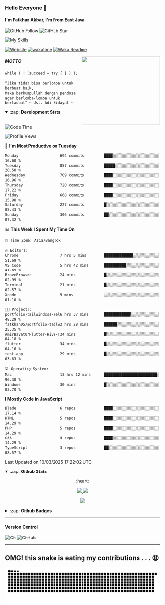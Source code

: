 ### Hello Everyone 👋

#### I'm Fatkhan Akbar, I'm From East Java

![GitHub Follow](https://img.shields.io/github/followers/fatkhan05.svg?style=social&label=Follow)
![GitHub Star](https://img.shields.io/github/stars/fatkhan05?affiliations=OWNER%2CCOLLABORATOR&style=social&label=Star)

[![My Skills](https://skillicons.dev/icons?i=php,tailwind,js,laravel,vscode,linux,html,nextjs,nginx)](https://skillicons.dev)

[![Website](https://img.shields.io/website?up_message=online&up_color=61DBFB&down_message=online&down_color=FF0000&url=https%3A%2F%2Fportfolio-fatkhan&logo=tailwindcss)](https://fatkhan05.github.io/portfolio-tailwindcss)
[![wakatime](https://wakatime.com/badge/user/bbcd646f-1daf-4865-a20e-46d4c803e6f8.svg)](https://wakatime.com/@bbcd646f-1daf-4865-a20e-46d4c803e6f8)
[![Waka Readme](https://github.com/eby8zevin/eby8zevin/actions/workflows/anmol098.yml/badge.svg)](https://github.com/eby8zevin/eby8zevin/actions/workflows/anmol098.yml)

<img src="https://github.com/eby8zevin/eby8zevin/blob/main/assets/Octocat.png" width="255" height="222" align='right'>

##### MOTTO

```
while ( ! (succeed = try { } ) );

“Jika tidak bisa berlomba untuk berbuat baik,
Maka berkumpullah dengan pendosa
agar berlomba-lomba untuk bertaubat” ~ Ust. Adi Hidayat ~
```

<details open>
  <summary> :zap: <b>Development Stats</b> </summary>  
<br/>
  
<!--START_SECTION:waka-->
![Code Time](http://img.shields.io/badge/Code%20Time-1%2C095%20hrs%2048%20mins-blue)

![Profile Views](http://img.shields.io/badge/Profile%20Views-1-blue)

📅 **I'm Most Productive on Tuesday** 

```text
Monday                   694 commits         ████░░░░░░░░░░░░░░░░░░░░░   16.60 % 
Tuesday                  857 commits         █████░░░░░░░░░░░░░░░░░░░░   20.50 % 
Wednesday                709 commits         ████░░░░░░░░░░░░░░░░░░░░░   16.96 % 
Thursday                 720 commits         ████░░░░░░░░░░░░░░░░░░░░░   17.22 % 
Friday                   668 commits         ████░░░░░░░░░░░░░░░░░░░░░   15.98 % 
Saturday                 227 commits         █░░░░░░░░░░░░░░░░░░░░░░░░   05.43 % 
Sunday                   306 commits         ██░░░░░░░░░░░░░░░░░░░░░░░   07.32 % 
```


📊 **This Week I Spent My Time On** 

```text
🕑︎ Time Zone: Asia/Bangkok

🔥 Editors: 
Chrome                   7 hrs 5 mins        █████████████░░░░░░░░░░░░   51.69 % 
VS Code                  5 hrs 42 mins       ██████████░░░░░░░░░░░░░░░   41.65 % 
BraveBrowser             24 mins             █░░░░░░░░░░░░░░░░░░░░░░░░   02.99 % 
Terminal                 21 mins             █░░░░░░░░░░░░░░░░░░░░░░░░   02.57 % 
Xcode                    9 mins              ░░░░░░░░░░░░░░░░░░░░░░░░░   01.10 % 

🐱‍💻 Projects: 
portfolio-tailwindcss-rel6 hrs 37 mins       ████████████░░░░░░░░░░░░░   48.29 % 
fatkhan05/portfolio-tailw3 hrs 28 mins       ██████░░░░░░░░░░░░░░░░░░░   25.35 % 
AmirBayat0/Flutter-Hive-T34 mins             █░░░░░░░░░░░░░░░░░░░░░░░░   04.18 % 
flutter                  34 mins             █░░░░░░░░░░░░░░░░░░░░░░░░   04.16 % 
test-app                 29 mins             █░░░░░░░░░░░░░░░░░░░░░░░░   03.63 % 

💻 Operating System: 
Mac                      13 hrs 12 mins      ████████████████████████░   96.30 % 
Windows                  30 mins             █░░░░░░░░░░░░░░░░░░░░░░░░   03.70 % 
```

**I Mostly Code in JavaScript** 

```text
Blade                    6 repos             ████░░░░░░░░░░░░░░░░░░░░░   17.14 % 
HTML                     5 repos             ████░░░░░░░░░░░░░░░░░░░░░   14.29 % 
PHP                      5 repos             ████░░░░░░░░░░░░░░░░░░░░░   14.29 % 
CSS                      5 repos             ████░░░░░░░░░░░░░░░░░░░░░   14.29 % 
TypeScript               3 repos             ██░░░░░░░░░░░░░░░░░░░░░░░   08.57 % 
```




 Last Updated on 10/03/2025 17:22:02 UTC
<!--END_SECTION:waka-->

</details>


<details open>
  <summary> :zap: <b>Github Stats</b> </summary>
<p align="center">:heart:</p>
<p align="center"><a href="https://github.com/fatkhan05">
  <img src="https://github-readme-stats.vercel.app/api?username=fatkhan05&show_icons=true&theme=dark&line_height=20">
  <img src="https://github-readme-stats.vercel.app/api/top-langs/?username=fatkhan05&layout=compact&theme=dark">
</a></p>
<p align="center">
  <a href="https://github.com/fatkhan05">
    <img src="https://github-readme-streak-stats.herokuapp.com/?user=eby8zevin&theme=dark"/>
  </a>
</p>
</details>

<details>
  <summary> :zap: <b>Github Badges</b> </summary>
  <br>
  <a href='https://archiveprogram.github.com/'><img src='https://raw.githubusercontent.com/acervenky/animated-github-badges/master/assets/acbadge.gif' width='40' height='40'></a> 
  <a href='https://docs.github.com/en/developers'><img src='https://raw.githubusercontent.com/acervenky/animated-github-badges/master/assets/devbadge.gif' width='40' height='40'></a> 
  <a href='https://github.com/pricing'><img src='https://raw.githubusercontent.com/acervenky/animated-github-badges/master/assets/pro.gif' width='40' height='40'></a> 
  <a href='https://stars.github.com/'><img src='https://raw.githubusercontent.com/acervenky/animated-github-badges/master/assets/starbadge.gif' width='35' height='35'></a> 
  <a href='https://docs.github.com/en/github/supporting-the-open-source-community-with-github-sponsors'><img src='https://raw.githubusercontent.com/acervenky/animated-github-badges/master/assets/sponsorbadge.gif' width='35' height='35'></a>
</details>

<!--
**fatkhan05/fatkhan05** is a ✨ _special_ ✨ repository because its `README.md` (this file) appears on your GitHub profile.

Here are some ideas to get you started:

- 🔭 I’m currently working on ...
- 🌱 I’m currently learning ...
- 👯 I’m looking to collaborate on ...
- 🤔 I’m looking for help with ...
- 💬 Ask me about ...
- 📫 How to reach me: ...
- 😄 Pronouns: ...
- ⚡ Fun fact: ...
-->
---

#### Version Control
![Git](https://img.shields.io/badge/-Git-000?style=for-the-badge&logo=git)
![GitHub](https://img.shields.io/badge/-GitHub-000?style=for-the-badge&logo=github)

---

## OMG! this snake is eating my contributions . . . 😫
<!-- ![snake gif](https://github.com/Sriansh-raj/Sriansh-raj/blob/output/github-contribution-grid-snake.gif) -->
<picture>
  <source media="(prefers-color-scheme: dark)" srcset="https://raw.githubusercontent.com/fatkhan05/fatkhan05/output/github-contribution-grid-snake-dark.svg" />
  <source media="(prefers-color-scheme: light)" srcset="https://raw.githubusercontent.com/fatkhan05/fatkhan05/output/github-contribution-grid-snake.svg" />
  <img alt="github-snake" src="https://raw.githubusercontent.com/fatkhan05/fatkhan05/output/github-contribution-grid-snake.svg" />
</picture>
